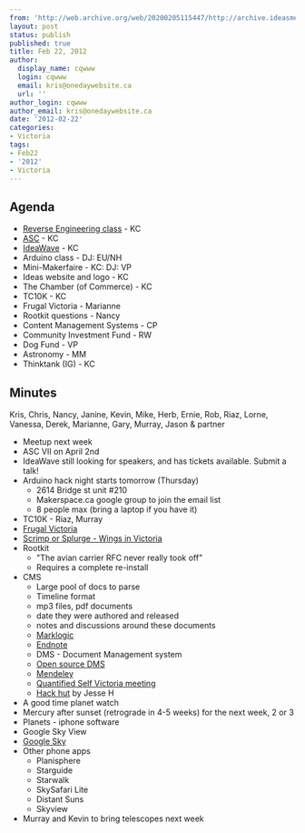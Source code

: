 ```yaml
---
from: 'http://web.archive.org/web/20200205115447/http://archive.ideasmeetings.org/wiki/Feb22,2012'
layout: post
status: publish
published: true
title: Feb 22, 2012
author:
  display_name: cqwww
  login: cqwww
  email: kris@onedaywebsite.ca
  url: ''
author_login: cqwww
author_email: kris@onedaywebsite.ca
date: '2012-02-22'
categories:
- Victoria
tags:
- Feb22
- '2012'
- Victoria
---
```


## Agenda

* [Reverse Engineering class](http://archive.ideasmeetings.org/wiki/REclass "REclass") \- KC
* [ASC](http://www.awesomeshitclub.com/) \- KC
* [IdeaWave](http://www.ideawave.ca/) \- KC
* Arduino class - DJ: EU/NH
* Mini-Makerfaire - KC: DJ: VP
* Ideas website and logo - KC
* The Chamber (of Commerce) - KC
* TC10K - KC
* Frugal Victoria - Marianne
* Rootkit questions - Nancy
* Content Management Systems - CP 
* Community Investment Fund - RW
* Dog Fund - VP
* Astronomy - MM
* Thinktank (IG) - KC 

## Minutes

Kris, Chris, Nancy, Janine, Kevin, Mike, Herb, Ernie, Rob, Riaz, Lorne,
Vanessa, Derek, Marianne, Gary, Murray, Jason & partner

* Meetup next week
* ASC VII on April 2nd
* IdeaWave still looking for speakers, and has tickets available. Submit a talk!
* Arduino hack night starts tomorrow (Thursday) 
    * 2614 Bridge st unit #210
    * Makerspace.ca google group to join the email list
    * 8 people max (bring a laptop if you have it)
* TC10K - Riaz, Murray
* [Frugal Victoria](http://www.frugalvictoria.com/)
* [Scrimp or Splurge - Wings in Victoria](http://scrimporsplurge.ca/2010/09/cheapest-hottest-biggest-best-chicken-wings-in-victoria-bc-specials-every-day-of-the-week/)
* Rootkit 
    * "The avian carrier RFC never really took off"
    * Requires a complete re-install
* CMS 
    * Large pool of docs to parse
    * Timeline format
    * mp3 files, pdf documents
    * date they were authored and released
    * notes and discussions around these documents
    * [Marklogic](http://developer.marklogic.com/)
    * [Endnote](http://www.endnote.com/)
    * DMS - Document Management system
    * [Open source DMS](http://duckduckgo.com/?q=open+source+document+management+system&t=1&kl=ca-en)
    * [Mendeley](http://www.mendeley.com/)
    * [Quantified Self Victoria meeting](http://www.meetup.com/YYJ-Quantified-Self/)
    * [Hack hut](http://hackhut.ca/) by Jesse H
* A good time planet watch
* Mercury after sunset (retrograde in 4-5 weeks) for the next week, 2 or 3
* Planets - iphone software
* Google Sky View
* [Google Sky](http://www.google.com/sky/)
* Other phone apps 
    * Planisphere
    * Starguide
    * Starwalk
    * SkySafari Lite
    * Distant Suns
    * Skyview
* Murray and Kevin to bring telescopes next week
